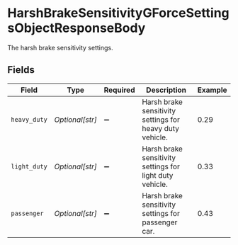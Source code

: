 # HarshBrakeSensitivityGForceSettingsObjectResponseBody

The harsh brake sensitivity settings.


## Fields

| Field                                                    | Type                                                     | Required                                                 | Description                                              | Example                                                  |
| -------------------------------------------------------- | -------------------------------------------------------- | -------------------------------------------------------- | -------------------------------------------------------- | -------------------------------------------------------- |
| `heavy_duty`                                             | *Optional[str]*                                          | :heavy_minus_sign:                                       | Harsh brake sensitivity settings for heavy duty vehicle. | 0.29                                                     |
| `light_duty`                                             | *Optional[str]*                                          | :heavy_minus_sign:                                       | Harsh brake sensitivity settings for light duty vehicle. | 0.33                                                     |
| `passenger`                                              | *Optional[str]*                                          | :heavy_minus_sign:                                       | Harsh brake sensitivity settings for passenger car.      | 0.43                                                     |
